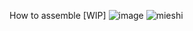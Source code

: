 How to assemble [WIP]
![image](https://user-images.githubusercontent.com/64316110/175349371-24d166ac-e4e9-4cea-ad8f-36dcb3871eca.png)
![mieshi](https://user-images.githubusercontent.com/64316110/175352096-fd380c30-9ea0-4956-81cd-58b535027415.png)
